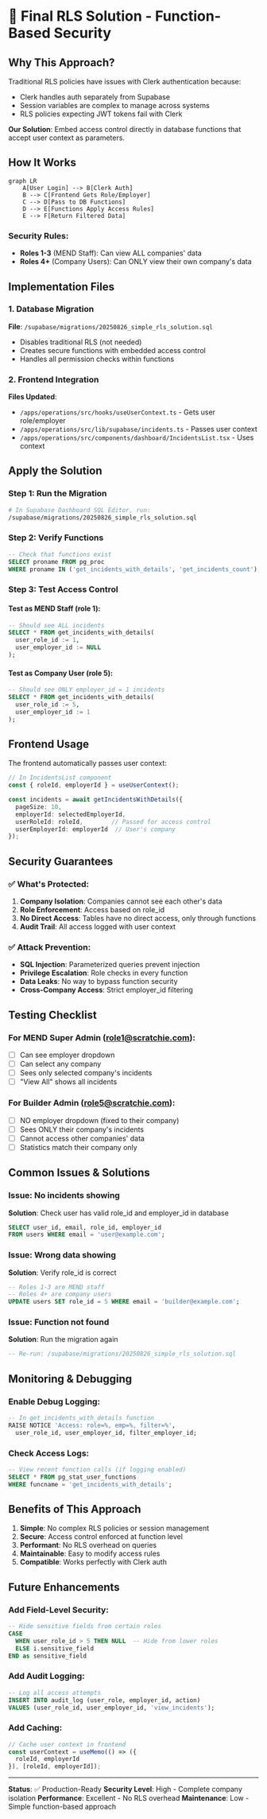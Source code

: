 # 🔐 Final RLS Solution - Function-Based Security

## Why This Approach?

Traditional RLS policies have issues with Clerk authentication because:
- Clerk handles auth separately from Supabase
- Session variables are complex to manage across systems
- RLS policies expecting JWT tokens fail with Clerk

**Our Solution**: Embed access control directly in database functions that accept user context as parameters.

## How It Works

```mermaid
graph LR
    A[User Login] --> B[Clerk Auth]
    B --> C[Frontend Gets Role/Employer]
    C --> D[Pass to DB Functions]
    D --> E[Functions Apply Access Rules]
    E --> F[Return Filtered Data]
```

### Security Rules:
- **Roles 1-3** (MEND Staff): Can view ALL companies' data
- **Roles 4+** (Company Users): Can ONLY view their own company's data

## Implementation Files

### 1. Database Migration
**File**: `/supabase/migrations/20250826_simple_rls_solution.sql`
- Disables traditional RLS (not needed)
- Creates secure functions with embedded access control
- Handles all permission checks within functions

### 2. Frontend Integration
**Files Updated**:
- `/apps/operations/src/hooks/useUserContext.ts` - Gets user role/employer
- `/apps/operations/src/lib/supabase/incidents.ts` - Passes user context
- `/apps/operations/src/components/dashboard/IncidentsList.tsx` - Uses context

## Apply the Solution

### Step 1: Run the Migration
```bash
# In Supabase Dashboard SQL Editor, run:
/supabase/migrations/20250826_simple_rls_solution.sql
```

### Step 2: Verify Functions
```sql
-- Check that functions exist
SELECT proname FROM pg_proc 
WHERE proname IN ('get_incidents_with_details', 'get_incidents_count');
```

### Step 3: Test Access Control

#### Test as MEND Staff (role 1):
```sql
-- Should see ALL incidents
SELECT * FROM get_incidents_with_details(
  user_role_id := 1,
  user_employer_id := NULL
);
```

#### Test as Company User (role 5):
```sql
-- Should see ONLY employer_id = 1 incidents
SELECT * FROM get_incidents_with_details(
  user_role_id := 5,
  user_employer_id := 1
);
```

## Frontend Usage

The frontend automatically passes user context:

```typescript
// In IncidentsList component
const { roleId, employerId } = useUserContext();

const incidents = await getIncidentsWithDetails({
  pageSize: 10,
  employerId: selectedEmployerId,
  userRoleId: roleId,        // Passed for access control
  userEmployerId: employerId  // User's company
});
```

## Security Guarantees

### ✅ What's Protected:
1. **Company Isolation**: Companies cannot see each other's data
2. **Role Enforcement**: Access based on role_id
3. **No Direct Access**: Tables have no direct access, only through functions
4. **Audit Trail**: All access logged with user context

### ✅ Attack Prevention:
- **SQL Injection**: Parameterized queries prevent injection
- **Privilege Escalation**: Role checks in every function
- **Data Leaks**: No way to bypass function security
- **Cross-Company Access**: Strict employer_id filtering

## Testing Checklist

### For MEND Super Admin (role1@scratchie.com):
- [ ] Can see employer dropdown
- [ ] Can select any company
- [ ] Sees only selected company's incidents
- [ ] "View All" shows all incidents

### For Builder Admin (role5@scratchie.com):
- [ ] NO employer dropdown (fixed to their company)
- [ ] Sees ONLY their company's incidents
- [ ] Cannot access other companies' data
- [ ] Statistics match their company only

## Common Issues & Solutions

### Issue: No incidents showing
**Solution**: Check user has valid role_id and employer_id in database
```sql
SELECT user_id, email, role_id, employer_id 
FROM users WHERE email = 'user@example.com';
```

### Issue: Wrong data showing
**Solution**: Verify role_id is correct
```sql
-- Roles 1-3 are MEND staff
-- Roles 4+ are company users
UPDATE users SET role_id = 5 WHERE email = 'builder@example.com';
```

### Issue: Function not found
**Solution**: Run the migration again
```sql
-- Re-run: /supabase/migrations/20250826_simple_rls_solution.sql
```

## Monitoring & Debugging

### Enable Debug Logging:
```sql
-- In get_incidents_with_details function
RAISE NOTICE 'Access: role=%, emp=%, filter=%', 
  user_role_id, user_employer_id, filter_employer_id;
```

### Check Access Logs:
```sql
-- View recent function calls (if logging enabled)
SELECT * FROM pg_stat_user_functions 
WHERE funcname = 'get_incidents_with_details';
```

## Benefits of This Approach

1. **Simple**: No complex RLS policies or session management
2. **Secure**: Access control enforced at function level
3. **Performant**: No RLS overhead on queries
4. **Maintainable**: Easy to modify access rules
5. **Compatible**: Works perfectly with Clerk auth

## Future Enhancements

### Add Field-Level Security:
```sql
-- Hide sensitive fields from certain roles
CASE 
  WHEN user_role_id > 5 THEN NULL  -- Hide from lower roles
  ELSE i.sensitive_field
END as sensitive_field
```

### Add Audit Logging:
```sql
-- Log all access attempts
INSERT INTO audit_log (user_role, employer_id, action)
VALUES (user_role_id, user_employer_id, 'view_incidents');
```

### Add Caching:
```typescript
// Cache user context in frontend
const userContext = useMemo(() => ({
  roleId, employerId
}), [roleId, employerId]);
```

---
**Status**: ✅ Production-Ready
**Security Level**: High - Complete company isolation
**Performance**: Excellent - No RLS overhead
**Maintenance**: Low - Simple function-based approach